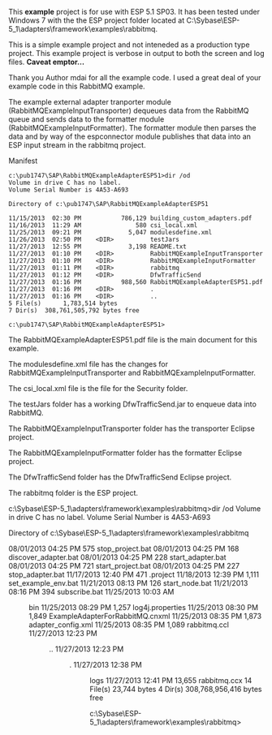 
This **example** project is for use with ESP 5.1 SP03.  It has been tested under Windows 7 with the the ESP project folder located at C:\Sybase\ESP-5_1\adapters\framework\examples\rabbitmq.

This is a simple example project and not inteneded as a production type project.  This example project is verbose in output to both the screen and log files.  **Caveat emptor...**

Thank you Author mdai for all the example code.  I used a great deal of your example code in this RabbitMQ example.


The example external adapter tranporter module (RabbitMQExampleInputTransporter) dequeues data from the RabbitMQ queue and sends data to the formatter module (RabbitMQExampleInputFormatter). The formatter module then parses the data and by way of the espconnector module publishes that data into an ESP input stream in the rabbitmq project.

Manifest

	c:\pub1747\SAP\RabbitMQExampleAdapterESP51>dir /od
	Volume in drive C has no label.
	Volume Serial Number is 4A53-A693
	
	Directory of c:\pub1747\SAP\RabbitMQExampleAdapterESP51
	
	11/15/2013  02:30 PM           786,129 building_custom_adapters.pdf
	11/16/2013  11:29 AM               580 csi_local.xml
	11/25/2013  09:21 PM             5,047 modulesdefine.xml
	11/26/2013  02:50 PM    <DIR>          testJars
	11/27/2013  12:55 PM             3,198 README.txt
	11/27/2013  01:10 PM    <DIR>          RabbitMQExampleInputTransporter
	11/27/2013  01:10 PM    <DIR>          RabbitMQExampleInputFormatter
	11/27/2013  01:11 PM    <DIR>          rabbitmq
	11/27/2013  01:12 PM    <DIR>          DfwTrafficSend
	11/27/2013  01:16 PM           988,560 RabbitMQExampleAdapterESP51.pdf
	11/27/2013  01:16 PM    <DIR>          .
	11/27/2013  01:16 PM    <DIR>          ..
	5 File(s)      1,783,514 bytes
	7 Dir(s)  308,761,505,792 bytes free
	
	c:\pub1747\SAP\RabbitMQExampleAdapterESP51>



The RabbitMQExampleAdapterESP51.pdf file is the main document for this example.

The modulesdefine.xml file has the changes for RabbitMQExampleInputTransporter and RabbitMQExampleInputFormatter.

The csi_local.xml file is the file for the Security folder.

The testJars folder has a working DfwTrafficSend.jar to enqueue data into RabbitMQ.

The RabbitMQExampleInputTransporter folder has the transporter Eclipse project.

The RabbitMQExampleInputFormatter folder has the formatter Eclipse project.

The DfwTrafficSend folder has the DfwTrafficSend Eclipse project.

The rabbitmq folder is the ESP project.


c:\Sybase\ESP-5_1\adapters\framework\examples\rabbitmq>dir /od
 Volume in drive C has no label.
 Volume Serial Number is 4A53-A693

 Directory of c:\Sybase\ESP-5_1\adapters\framework\examples\rabbitmq

08/01/2013  04:25 PM               575 stop_project.bat
08/01/2013  04:25 PM               168 discover_adapter.bat
08/01/2013  04:25 PM               228 start_adapter.bat
08/01/2013  04:25 PM               721 start_project.bat
08/01/2013  04:25 PM               227 stop_adapter.bat
11/17/2013  12:40 PM               471 .project
11/18/2013  12:39 PM             1,111 set_example_env.bat
11/21/2013  08:13 PM               126 start_node.bat
11/21/2013  08:16 PM               394 subscribe.bat
11/25/2013  10:03 AM    <DIR>          bin
11/25/2013  08:29 PM             1,257 log4j.properties
11/25/2013  08:30 PM             1,849 ExampleAdapterForRabbitMQ.cnxml
11/25/2013  08:35 PM             1,873 adapter_config.xml
11/25/2013  08:35 PM             1,089 rabbitmq.ccl
11/27/2013  12:23 PM    <DIR>          ..
11/27/2013  12:23 PM    <DIR>          .
11/27/2013  12:38 PM    <DIR>          logs
11/27/2013  12:41 PM            13,655 rabbitmq.ccx
              14 File(s)         23,744 bytes
               4 Dir(s)  308,768,956,416 bytes free

c:\Sybase\ESP-5_1\adapters\framework\examples\rabbitmq>
